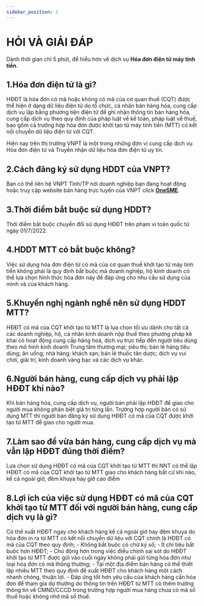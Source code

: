 ```yaml
---
sidebar_position: 1
---
```


# HỎI VÀ GIẢI ĐÁP

Dành thời gian chỉ 5 phút, để hiểu hơn về dịch vụ **Hóa đơn điện tử máy tính tiền**.

## 1.Hóa đơn điện tử là gì?

HĐĐT là hóa đơn có mã hoặc không có mã của cơ quan thuế (CQT) được thể hiện ở dạng dữ liệu điện tử do tổ chức, cá nhân bán hàng hóa, cung cấp dịch vụ lập bằng phương tiện điện tử để ghi nhận thông tin bán hàng hóa, cung cấp dịch vụ theo quy định của pháp luật về kế toán, pháp luật về thuế, bao gồm cả trường hợp hóa đơn được khởi tạo từ máy tính tiền (MTT) có kết nối chuyển dữ liệu điện tử với CQT.

Hiện nay trên thị trường VNPT là một trong những đơn vị cung cấp dịch vụ Hóa đơn điện tử và Truyền nhận dữ liệu hóa đơn điện tử uy tín. 

## 2.Cách đăng ký sử dụng HDDT của VNPT?

Bạn có thể liên hệ VNPT Tỉnh/TP nơi doanh nghiệp bạn đang hoạt động hoặc truy cập website bán hàng trực tuyến của VNPT click **[OneSME](https://onesme.vn/enterprise)**.

## 3.Thời điểm bắt buộc sử dụng HDDT?

Thời điểm bắt buộc chuyển đổi sử dụng HĐĐT trên phạm vi toàn quốc từ ngày 01/7/2022.

## 4.HDDT MTT có bắt buộc không?

Việc sử dụng hóa đơn điện tử có mã của cơ quan thuế khởi tạo từ máy tính tiền không phải là quy định bắt buộc mà doanh nghiệp, hộ kinh doanh có thể lựa chọn hình thức hóa đơn này để đáp ứng cho nhu cầu sử dụng của mình và của khách hàng.

## 5.Khuyến nghị ngành nghề nên sử dụng HDDT MTT?

HĐĐT có mã của CQT khởi tạo từ MTT là lựa chọn tối ưu dành cho tất cả các doanh nghiệp, hộ, cá nhân kinh doanh nộp thuế theo phương pháp kê khai có hoạt động cung cấp hàng hoá, dịch vụ trực tiếp đến người tiêu dùng theo mô hình kinh doanh Trung tâm thương mại; siêu thị; bán lẻ hàng tiêu dùng; ăn uống; nhà hàng; khách sạn; bán lẻ thuốc tân dược; dịch vụ vui chơi, giải trí, kinh doanh vàng bạc và các dịch vụ khác.

## 6.Người bán hàng, cung cấp dịch vụ phải lập HĐĐT khi nào?

Khi bán hàng hóa, cung cấp dịch vụ, người bán phải lập HĐĐT để giao cho người mua không phân biệt giá trị từng lần. Trường hợp người bán có sử dụng MTT thì người bán đăng ký sử dụng HĐĐT có mã của CQT được khởi tạo từ MTT để giao cho người mua. 


## 7.Làm sao để vừa bán hàng, cung cấp dịch vụ mà vẫn lập HĐĐT đúng thời điểm?

Lựa chọn sử dụng HĐĐT có mã của CQT khởi tạo từ MTT thì NNT có thể lập HĐĐT có mã của CQT khởi tạo từ MTT giao cho khách hàng bất cứ khi nào, kể cả ngoài giờ, đêm khuya hay giờ cao điểm

## 8.Lợi ích của việc sử dụng HĐĐT có mã của CQT khởi tạo từ MTT đối với người bán hàng, cung cấp dịch vụ là gì? 

Có thể xuất HĐĐT ngay cho khách hàng kể cả ngoài giờ hay đêm khuya do hóa đơn in ra từ MTT có kết nối chuyển dữ liệu với CQT chính là HĐĐT có mã của CQT theo quy định; - Không bắt buộc có chữ ký số; - Ít chỉ tiêu bắt buộc hơn HĐĐT; - Chủ động hơn trong việc điều chỉnh sai sót do HĐĐT khởi tạo từ MTT được gửi vào cuối ngày không phải gửi từng hóa đơn như loại hóa đơn có mã thông thường; - Tại một địa điểm bán hàng có thể thiết lập nhiều MTT theo quy định để xuất HĐĐT cho khách hàng một cách nhanh chóng, thuận lợi. - Đáp ứng tốt hơn yêu cầu của khách hàng cần hóa đơn để tham gia dự thưởng do thông tin trên HĐĐT từ MTT có thêm trường thông tin về CMND/CCCD trong trường hợp người mua hàng chưa có mã số thuế hoặc không nhớ mã số thuế.